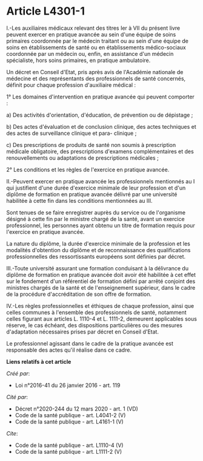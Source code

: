 # Article L4301-1

I.-Les auxiliaires médicaux relevant des titres Ier à VII du présent livre peuvent exercer en pratique avancée au sein d'une
équipe de soins primaires coordonnée par le médecin traitant ou au sein d'une équipe de soins en établissements de santé ou
en établissements médico-sociaux coordonnée par un médecin ou, enfin, en assistance d'un médecin spécialiste, hors soins
primaires, en pratique ambulatoire. 

Un décret en Conseil d'Etat, pris après avis de l'Académie nationale de médecine et des représentants des professionnels de
santé concernés, définit pour chaque profession d'auxiliaire médical : 

1° Les domaines d'intervention en pratique avancée qui peuvent comporter : 

a) Des activités d'orientation, d'éducation, de prévention ou de dépistage ; 

b) Des actes d'évaluation et de conclusion clinique, des actes techniques et des actes de surveillance clinique et para-
clinique ; 

c) Des prescriptions de produits de santé non soumis à prescription médicale obligatoire, des prescriptions d'examens
complémentaires et des renouvellements ou adaptations de prescriptions médicales ; 

2° Les conditions et les règles de l'exercice en pratique avancée. 

II.-Peuvent exercer en pratique avancée les professionnels mentionnés au I qui justifient d'une durée d'exercice minimale de
leur profession et d'un diplôme de formation en pratique avancée délivré par une université habilitée à cette fin dans les
conditions mentionnées au III. 

Sont tenues de se faire enregistrer auprès du service ou de l'organisme désigné à cette fin par le ministre chargé de la
santé, avant un exercice professionnel, les personnes ayant obtenu un titre de formation requis pour l'exercice en pratique
avancée. 

La nature du diplôme, la durée d'exercice minimale de la profession et les modalités d'obtention du diplôme et de
reconnaissance des qualifications professionnelles des ressortissants européens sont définies par décret. 

III.-Toute université assurant une formation conduisant à la délivrance du diplôme de formation en pratique avancée doit
avoir été habilitée à cet effet sur le fondement d'un référentiel de formation défini par arrêté conjoint des ministres
chargés de la santé et de l'enseignement supérieur, dans le cadre de la procédure d'accréditation de son offre de formation. 

IV.-Les règles professionnelles et éthiques de chaque profession, ainsi que celles communes à l'ensemble des professionnels
de santé, notamment celles figurant aux articles L. 1110-4 et L. 1111-2, demeurent applicables sous réserve, le cas échéant,
des dispositions particulières ou des mesures d'adaptation nécessaires prises par décret en Conseil d'Etat. 

Le professionnel agissant dans le cadre de la pratique avancée est responsable des actes qu'il réalise dans ce cadre.

**Liens relatifs à cet article**

_Créé par_:

  - Loi n°2016-41 du 26 janvier 2016 - art. 119

_Cité par_:

  - Décret n°2020-244 du 12 mars 2020 - art. 1 (VD)
  - Code de la santé publique - art. L4041-2 (V)
  - Code de la santé publique - art. L4161-1 (V)

_Cite_:

  - Code de la santé publique - art. L1110-4 (V)
  - Code de la santé publique - art. L1111-2 (V)
